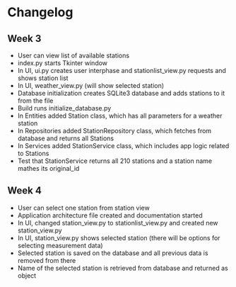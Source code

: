 # Changelog
## Week 3

- User can view list of available stations
- index.py starts Tkinter window
- In UI, ui.py creates user interphase and stationlist_view.py requests and shows station list
- In UI, weather_view.py (will show selected station)
- Database initialization creates SQLite3 database and adds stations to it from the file
- Build runs initialize_database.py
- In Entities added Station class, which has all parameters for a weather station
- In Repositories added StationRepository class, which fetches from database and returns all Stations
- In Services added StationService class, which includes app logic related to Stations
- Test that StationService returns all 210 stations and a station name mathes its original_id

## Week 4

- User can select one station from station view
- Application architecture file created and documentation started
- In UI, changed station_view.py to stationlist_view.py and created new station_view.py
- In UI, station_view.py shows selected station (there will be options for selecting measurement data)
- Selected station is saved on the database and all previous data is removed from there
- Name of the selected station is retrieved from database and returned as object
